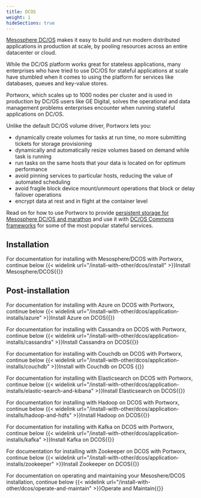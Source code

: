 ```yaml
---
title: DCOS
weight: 1
hideSections: true
---
```


[Mesosphere DC/OS](https://mesosphere.com/product/) makes it easy to build and run modern distributed applications in production at scale, by pooling resources across an entire datacenter or
cloud.

While the DC/OS platform works great for stateless applications, many enterprises who have tried to use DC/OS for stateful applications at scale have stumbled when it comes to using the platform for services like databases, queues and key-value stores.

Portworx, which scales up to 1000 nodes per cluster and is used in production by DC/OS users like GE Digital, solves the operational and data management problems enterprises encounter when running stateful applications on DC/OS.

Unlike the default DC/OS volume driver, Portworx lets you:

* dynamically create volumes for tasks at run time, no more submitting tickets for storage provisioning
* dynamically and automatically resize volumes based on demand while task is running
* run tasks on the same hosts that your data is located on for optimum performance
* avoid pinning services to particular hosts, reducing the value of automated scheduling
* avoid fragile block device mount/unmount operations that block or delay failover operations
* encrypt data at rest and in flight at the container level

Read on for how to use Portworx to provide [persistent storage for Mesosphere DC/OS and marathon](https://portworx.com/use-case/persistent-storage-dcos/) and use it with [DC/OS Commons frameworks](https://docs.mesosphere.com/service-docs/) for some of the most popular stateful services.

## Installation

For documentation for installing with Mesosphere/DCOS with Portworx, continue below
{{< widelink url="/install-with-other/dcos/install" >}}Install Mesosphere/DCOS{{</widelink>}}

## Post-installation

For documentation for installing with Azure on DCOS with Portworx, continue below
{{< widelink url="/install-with-other/dcos/application-installs/azure" >}}Install Azure on DCOS{{</widelink>}}

For documentation for installing with Cassandra on DCOS with Portworx, continue below
{{< widelink url="/install-with-other/dcos/application-installs/cassandra" >}}Install Cassandra on DCOS{{</widelink>}}

For documentation for installing with Couchdb on DCOS with Portworx, continue below
{{< widelink url="/install-with-other/dcos/application-installs/couchdb" >}}Install with Couchdb on DCOS {{</widelink>}}

For documentation for installing with Elasticsearch on DCOS with Portworx, continue below
{{< widelink url="/install-with-other/dcos/application-installs/elastic-search-and-kibana" >}}Install Elasticsearch on DCOS{{</widelink>}}

For documentation for installing with Hadoop on DCOS with Portworx, continue below
{{< widelink url="/install-with-other/dcos/application-installs/hadoop-and-hdfs" >}}Install Hadoop on DCOS{{</widelink>}}

For documentation for installing with Kafka on DCOS with Portworx, continue below
{{< widelink url="/install-with-other/dcos/application-installs/kafka" >}}Install Kafka on DCOS{{</widelink>}}

For documentation for installing with Zookeeper on DCOS with Portworx, continue below
{{< widelink url="/install-with-other/dcos/application-installs/zookeeper" >}}Install Zookeeper on DCOS{{</widelink>}}

For documentation on operating and maintaining your Mesoshere/DCOS installation, continue below
{{< widelink url="/install-with-other/dcos/operate-and-maintain" >}}Operate and Maintain{{</widelink>}}
